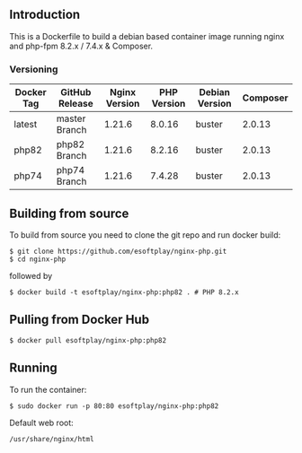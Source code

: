 ## Introduction
This is a Dockerfile to build a debian based container image running nginx and php-fpm 8.2.x / 7.4.x & Composer.

### Versioning
| Docker Tag | GitHub Release | Nginx Version | PHP Version | Debian Version | Composer
|-----|-------|-----|--------|--------|------|
| latest | master Branch |1.21.6 | 8.0.16 | buster | 2.0.13 |
| php82 | php82 Branch |1.21.6 | 8.2.16 | buster | 2.0.13 |
| php74 | php74 Branch |1.21.6 | 7.4.28 | buster | 2.0.13 |

## Building from source
To build from source you need to clone the git repo and run docker build:
```
$ git clone https://github.com/esoftplay/nginx-php.git
$ cd nginx-php
```

followed by
```
$ docker build -t esoftplay/nginx-php:php82 . # PHP 8.2.x
```

## Pulling from Docker Hub
```
$ docker pull esoftplay/nginx-php:php82
```

## Running
To run the container:
```
$ sudo docker run -p 80:80 esoftplay/nginx-php:php82
```

Default web root:
```
/usr/share/nginx/html
```
